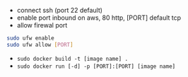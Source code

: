 * connect ssh (port 22 default)
* enable port inbound on aws, 80 http, [PORT] default tcp
* allow firewal port
```bash
sudo ufw enable
sudo ufw allow [PORT]
```
* `sudo docker build -t [image name] .`
* `sudo docker run [-d] -p [PORT]:[PORT] [image name]`
